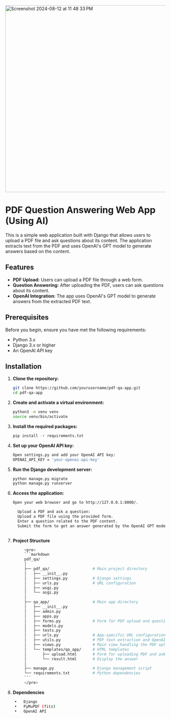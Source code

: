 
<img width="586" alt="Screenshot 2024-08-12 at 11 48 33 PM" src="https://github.com/user-attachments/assets/44d37ed2-aa19-4141-9e2e-6ea7ff94424a">


# PDF Question Answering Web App (Using AI)

This is a simple web application built with Django that allows users to upload a PDF file and ask questions about its content. The application extracts text from the PDF and uses OpenAI's GPT model to generate answers based on the content.

## Features

- **PDF Upload:** Users can upload a PDF file through a web form.
- **Question Answering:** After uploading the PDF, users can ask questions about its content.
- **OpenAI Integration:** The app uses OpenAI's GPT model to generate answers from the extracted PDF text.

## Prerequisites

Before you begin, ensure you have met the following requirements:

- Python 3.x
- Django 3.x or higher
- An OpenAI API key

## Installation

1. **Clone the repository:**

   ```bash
   git clone https://github.com/yourusername/pdf-qa-app.git
   cd pdf-qa-app

2. **Create and activate a virtual environment:**
   
   ```bash
   python3 -m venv venv
   source venv/bin/activate


3. **Install the required packages:**
    
    ```bash
    pip install -r requirements.txt

4. **Set up your OpenAI API key:**
   
   ```bash
   Open settings.py and add your OpenAI API key:
   OPENAI_API_KEY = 'your-openai-api-key'

5. **Run the Django development server:**

   ```bash
   python manage.py migrate
   python manage.py runserver

6. **Access the application:**
   
   ```bash
   Open your web browser and go to http://127.0.0.1:8000/.

	 Upload a PDF and ask a question:
	 Upload a PDF file using the provided form.
	 Enter a question related to the PDF content.
	 Submit the form to get an answer generated by the OpenAI GPT model.
 
7. **Project Structure**

   ```bash
		<pre>
		```markdown
		pdf_qa/
		│
		├── pdf_qa/                   # Main project directory
		│   ├── __init__.py
		│   ├── settings.py           # Django settings
		│   ├── urls.py               # URL configuration
		│   ├── wsgi.py
		│   └── asgi.py
		│
		├── qa_app/                   # Main app directory
		│   ├── __init__.py
		│   ├── admin.py
		│   ├── apps.py
		│   ├── forms.py              # Form for PDF upload and question submission
		│   ├── models.py
		│   ├── tests.py
		│   ├── urls.py               # App-specific URL configuration
		│   ├── utils.py              # PDF text extraction and OpenAI interaction
		│   ├── views.py              # Main view handling the PDF upload and QA
		│   └── templates/qa_app/     # HTML templates
		│       ├── upload.html       # Form for uploading PDF and asking a question
		│       └── result.html       # Display the answer
		│
		├── manage.py                 # Django management script
		└── requirements.txt          # Python dependencies
		```
		</pre>


8. **Dependencies**

```bash
	•	Django
	•	PyMuPDF (fitz)
	•	OpenAI API


